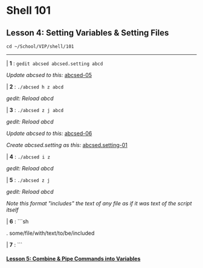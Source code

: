 # Shell 101
## Lesson 4: Setting Variables & Setting Files

`cd ~/School/VIP/shell/101`

___

| **1** : `gedit abcsed abcsed.setting abcd`

*Update abcsed to this:* [abcsed-05](https://github.com/inkVerb/vip/blob/master/101-shell/abcsed-05)

| **2** : `./abcsed h z abcd`

*gedit: Reload abcd*

| **3** : `./abcsed z j abcd`

*gedit: Reload abcd*

*Update abcsed to this:* [abcsed-06](https://github.com/inkVerb/vip/blob/master/101-shell/abcsed-06)

*Create abcsed.setting as this:* [abcsed.setting-01](https://github.com/inkVerb/vip/blob/master/101-shell/abcsed.setting-01)

| **4** : `./abcsed i z`

*gedit: Reload abcd*

| **5** : `./abcsed z j`

*gedit: Reload abcd*

*Note this format "includes" the text of any file as if it was text of the script itself*

| **6** : ```sh

. some/file/with/text/to/be/included

| **7** : ```

#### [Lesson 5: Combine & Pipe Commands into Variables](https://github.com/inkVerb/vip/blob/master/101-shell/Lesson-05.md)
